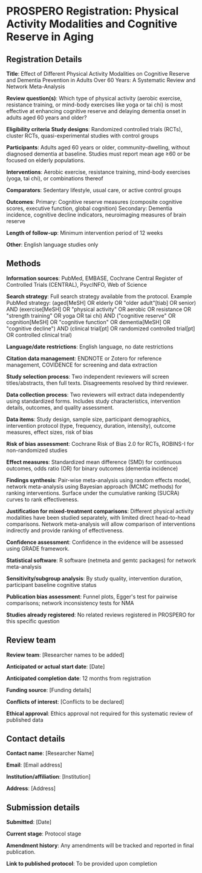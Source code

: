 # PROSPERO Registration: Physical Activity Modalities and Cognitive Reserve in Aging

## Registration Details
**Title**: Effect of Different Physical Activity Modalities on Cognitive Reserve and Dementia Prevention in Adults Over 60 Years: A Systematic Review and Network Meta-Analysis

**Review question(s)**:
Which type of physical activity (aerobic exercise, resistance training, or mind-body exercises like yoga or tai chi) is most effective at enhancing cognitive reserve and delaying dementia onset in adults aged 60 years and older?

**Eligibility criteria**
**Study designs**: Randomized controlled trials (RCTs), cluster RCTs, quasi-experimental studies with control groups

**Participants**: Adults aged 60 years or older, community-dwelling, without diagnosed dementia at baseline. Studies must report mean age ≥60 or be focused on elderly populations.

**Interventions**: Aerobic exercise, resistance training, mind-body exercises (yoga, tai chi), or combinations thereof

**Comparators**: Sedentary lifestyle, usual care, or active control groups

**Outcomes**: Primary: Cognitive reserve measures (composite cognitive scores, executive function, global cognition)
Secondary: Dementia incidence, cognitive decline indicators, neuroimaging measures of brain reserve

**Length of follow-up**: Minimum intervention period of 12 weeks

**Other**: English language studies only

## Methods
**Information sources**: PubMed, EMBASE, Cochrane Central Register of Controlled Trials (CENTRAL), PsycINFO, Web of Science

**Search strategy**:
Full search strategy available from the protocol. Example PubMed strategy:
(aged[MeSH] OR elderly OR "older adult"[tiab] OR senior) AND (exercise[MeSH] OR "physical activity" OR aerobic OR resistance OR "strength training" OR yoga OR tai chi) AND ("cognitive reserve" OR cognition[MeSH] OR "cognitive function" OR dementia[MeSH] OR "cognitive decline") AND (clinical trial[pt] OR randomized controlled trial[pt] OR controlled clinical trial)

**Language/date restrictions**: English language, no date restrictions

**Citation data management**: ENDNOTE or Zotero for reference management, COVIDENCE for screening and data extraction

**Study selection process**: Two independent reviewers will screen titles/abstracts, then full texts. Disagreements resolved by third reviewer.

**Data collection process**: Two reviewers will extract data independently using standardized forms. Includes study characteristics, intervention details, outcomes, and quality assessment.

**Data items**: Study design, sample size, participant demographics, intervention protocol (type, frequency, duration, intensity), outcome measures, effect sizes, risk of bias

**Risk of bias assessment**: Cochrane Risk of Bias 2.0 for RCTs, ROBINS-I for non-randomized studies

**Effect measures**: Standardized mean difference (SMD) for continuous outcomes, odds ratio (OR) for binary outcomes (dementia incidence)

**Findings synthesis**: Pair-wise meta-analysis using random effects model, network meta-analysis using Bayesian approach (MCMC methods) for ranking interventions. Surface under the cumulative ranking (SUCRA) curves to rank effectiveness.

**Justification for mixed-treatment comparisons**: Different physical activity modalities have been studied separately, with limited direct head-to-head comparisons. Network meta-analysis will allow comparison of interventions indirectly and provide ranking of effectiveness.

**Confidence assessment**: Confidence in the evidence will be assessed using GRADE framework.

**Statistical software**: R software (netmeta and gemtc packages) for network meta-analysis

**Sensitivity/subgroup analysis**: By study quality, intervention duration, participant baseline cognitive status

**Publication bias assessment**: Funnel plots, Egger's test for pairwise comparisons; network inconsistency tests for NMA

**Studies already registered**: No related reviews registered in PROSPERO for this specific question

## Review team
**Review team**: [Researcher names to be added]

**Anticipated or actual start date**: [Date]

**Anticipated completion date**: 12 months from registration

**Funding source**: [Funding details]

**Conflicts of interest**: [Conflicts to be declared]

**Ethical approval**: Ethics approval not required for this systematic review of published data

## Contact details
**Contact name**: [Researcher Name]

**Email**: [Email address]

**Institution/affiliation**: [Institution]

**Address**: [Address]

## Submission details
**Submitted**: [Date]

**Current stage**: Protocol stage

**Amendment history**: Any amendments will be tracked and reported in final publication.

**Link to published protocol**: To be provided upon completion
